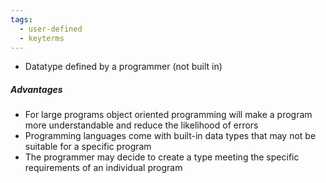 ```yaml
---
tags:
  - user-defined
  - keyterms
---
```

- Datatype defined by a programmer (not built in)


##### Advantages
- For large programs object oriented programming will make a program more understandable and reduce the likelihood of errors
- Programming languages come with built-in data types that may not be suitable for a specific program
- The programmer may decide to create a type meeting the specific requirements of an individual program